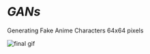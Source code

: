 # _GANs_
Generating Fake Anime Characters 64x64 pixels

![final gif](https://raw.githubusercontent.com/abhisheksara2001/_GANs_/master/dcgan-anime120-64_2.gif)<br>
